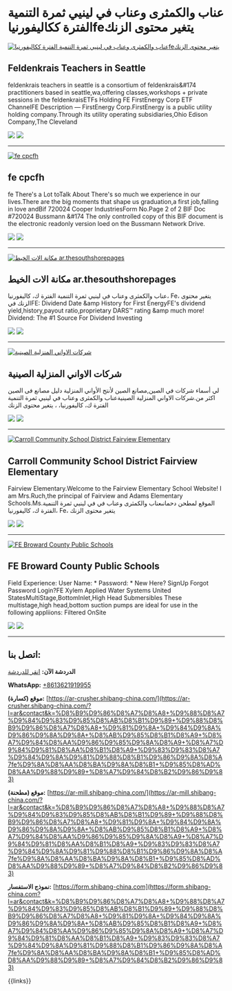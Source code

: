 # عناب والكمثرى وعناب في لينيي ثمرة التنمية الفترة ككاليفورنياfeيتغير محتوى الزنك

<a href="https://swt.shibang-china.com/?n=lxq&l=ar&img&k=%D8%B9%D9%86%D8%A7%D8%A8+%D9%88%D8%A7%D9%84%D9%83%D9%85%D8%AB%D8%B1%D9%89+%D9%88%D8%B9%D9%86%D8%A7%D8%A8+%D9%81%D9%8A+%D9%84%D9%8A%D9%86%D9%8A%D9%8A+%D8%AB%D9%85%D8%B1%D8%A9+%D8%A7%D9%84%D8%AA%D9%86%D9%85%D9%8A%D8%A9+%D8%A7%D9%84%D9%81%D8%AA%D8%B1%D8%A9+%D9%83%D9%83%D8%A7%D9%84%D9%8A%D9%81%D9%88%D8%B1%D9%86%D9%8A%D8%A7fe%D9%8A%D8%AA%D8%BA%D9%8A%D8%B1+%D9%85%D8%AD%D8%AA%D9%88%D9%89+%D8%A7%D9%84%D8%B2%D9%86%D9%83" target="_blank">![عناب والكمثرى وعناب في لينيي ثمرة التنمية الفترة ككاليفورنياfeيتغير محتوى الزنك](http://static.shibang-china.com/all-800x300/1092.jpg)</a>

## Feldenkrais Teachers in Seattle
feldenkrais teachers in seattle is a consortium of feldenkrais&#174 practitioners based in seattle,wa,offering classes,workshops + private sessions in the feldenkraisETFs Holding FE FirstEnergy Corp ETF ChannelFE Description — FirstEnergy Corp.FirstEnergy is a public utility holding company.Through its utility operating subsidiaries,Ohio Edison Company,The Cleveland


<a href="https://whatsapp.shibangsoft.com/WhatsApp.php" target="_blank" title="WhatsApp">![](http://static.shibang-china.com/icon/whatsapp.png)</a> <a href="https://swt.shibang-china.com/?n=lxq&l=ar&icon&k=%D8%B9%D9%86%D8%A7%D8%A8+%D9%88%D8%A7%D9%84%D9%83%D9%85%D8%AB%D8%B1%D9%89+%D9%88%D8%B9%D9%86%D8%A7%D8%A8+%D9%81%D9%8A+%D9%84%D9%8A%D9%86%D9%8A%D9%8A+%D8%AB%D9%85%D8%B1%D8%A9+%D8%A7%D9%84%D8%AA%D9%86%D9%85%D9%8A%D8%A9+%D8%A7%D9%84%D9%81%D8%AA%D8%B1%D8%A9+%D9%83%D9%83%D8%A7%D9%84%D9%8A%D9%81%D9%88%D8%B1%D9%86%D9%8A%D8%A7fe%D9%8A%D8%AA%D8%BA%D9%8A%D8%B1+%D9%85%D8%AD%D8%AA%D9%88%D9%89+%D8%A7%D9%84%D8%B2%D9%86%D9%83" target="_blank">![](http://static.shibang-china.com/icon/chat-ar.png)</a>

---

<a href="https://swt.shibang-china.com/?n=lxq&l=ar&img&k=%D8%B9%D9%86%D8%A7%D8%A8+%D9%88%D8%A7%D9%84%D9%83%D9%85%D8%AB%D8%B1%D9%89+%D9%88%D8%B9%D9%86%D8%A7%D8%A8+%D9%81%D9%8A+%D9%84%D9%8A%D9%86%D9%8A%D9%8A+%D8%AB%D9%85%D8%B1%D8%A9+%D8%A7%D9%84%D8%AA%D9%86%D9%85%D9%8A%D8%A9+%D8%A7%D9%84%D9%81%D8%AA%D8%B1%D8%A9+%D9%83%D9%83%D8%A7%D9%84%D9%8A%D9%81%D9%88%D8%B1%D9%86%D9%8A%D8%A7fe%D9%8A%D8%AA%D8%BA%D9%8A%D8%B1+%D9%85%D8%AD%D8%AA%D9%88%D9%89+%D8%A7%D9%84%D8%B2%D9%86%D9%83" target="_blank">![fe cpcfh](http://static.shibang-china.com/all-800x300/861.jpg)</a>

## fe cpcfh
fe There's a Lot toTalk About There's so much we experience in our lives.There are the big moments that shape us graduation,a first job,falling in love andBif 720024 Cooper IndustriesForm No.Page 2 of 2 BIF Doc #720024 Bussmann &#174 The only controlled copy of this BIF document is the electronic readonly version loed on the Bussmann Network Drive.


<a href="https://whatsapp.shibangsoft.com/WhatsApp.php" target="_blank" title="WhatsApp">![](http://static.shibang-china.com/icon/whatsapp.png)</a> <a href="https://swt.shibang-china.com/?n=lxq&l=ar&icon&k=%D8%B9%D9%86%D8%A7%D8%A8+%D9%88%D8%A7%D9%84%D9%83%D9%85%D8%AB%D8%B1%D9%89+%D9%88%D8%B9%D9%86%D8%A7%D8%A8+%D9%81%D9%8A+%D9%84%D9%8A%D9%86%D9%8A%D9%8A+%D8%AB%D9%85%D8%B1%D8%A9+%D8%A7%D9%84%D8%AA%D9%86%D9%85%D9%8A%D8%A9+%D8%A7%D9%84%D9%81%D8%AA%D8%B1%D8%A9+%D9%83%D9%83%D8%A7%D9%84%D9%8A%D9%81%D9%88%D8%B1%D9%86%D9%8A%D8%A7fe%D9%8A%D8%AA%D8%BA%D9%8A%D8%B1+%D9%85%D8%AD%D8%AA%D9%88%D9%89+%D8%A7%D9%84%D8%B2%D9%86%D9%83" target="_blank">![](http://static.shibang-china.com/icon/chat-ar.png)</a>

---

<a href="https://swt.shibang-china.com/?n=lxq&l=ar&img&k=%D8%B9%D9%86%D8%A7%D8%A8+%D9%88%D8%A7%D9%84%D9%83%D9%85%D8%AB%D8%B1%D9%89+%D9%88%D8%B9%D9%86%D8%A7%D8%A8+%D9%81%D9%8A+%D9%84%D9%8A%D9%86%D9%8A%D9%8A+%D8%AB%D9%85%D8%B1%D8%A9+%D8%A7%D9%84%D8%AA%D9%86%D9%85%D9%8A%D8%A9+%D8%A7%D9%84%D9%81%D8%AA%D8%B1%D8%A9+%D9%83%D9%83%D8%A7%D9%84%D9%8A%D9%81%D9%88%D8%B1%D9%86%D9%8A%D8%A7fe%D9%8A%D8%AA%D8%BA%D9%8A%D8%B1+%D9%85%D8%AD%D8%AA%D9%88%D9%89+%D8%A7%D9%84%D8%B2%D9%86%D9%83" target="_blank">![مكانة الات الخيط ar.thesouthshorepages](http://static.shibang-china.com/all-800x300/645.jpg)</a>

## مكانة الات الخيط ar.thesouthshorepages
عناب والكمثرى وعناب في لينيي ثمرة التنمية الفترة ك، كاليفورنيا، Fe، يتغير محتوى الزنك فيFE: Dividend Date &amp History for First EnergyFE's dividend yield,history,payout ratio,proprietary DARS™ rating &amp much more! Dividend: The #1 Source For Dividend Investing


<a href="https://whatsapp.shibangsoft.com/WhatsApp.php" target="_blank" title="WhatsApp">![](http://static.shibang-china.com/icon/whatsapp.png)</a> <a href="https://swt.shibang-china.com/?n=lxq&l=ar&icon&k=%D8%B9%D9%86%D8%A7%D8%A8+%D9%88%D8%A7%D9%84%D9%83%D9%85%D8%AB%D8%B1%D9%89+%D9%88%D8%B9%D9%86%D8%A7%D8%A8+%D9%81%D9%8A+%D9%84%D9%8A%D9%86%D9%8A%D9%8A+%D8%AB%D9%85%D8%B1%D8%A9+%D8%A7%D9%84%D8%AA%D9%86%D9%85%D9%8A%D8%A9+%D8%A7%D9%84%D9%81%D8%AA%D8%B1%D8%A9+%D9%83%D9%83%D8%A7%D9%84%D9%8A%D9%81%D9%88%D8%B1%D9%86%D9%8A%D8%A7fe%D9%8A%D8%AA%D8%BA%D9%8A%D8%B1+%D9%85%D8%AD%D8%AA%D9%88%D9%89+%D8%A7%D9%84%D8%B2%D9%86%D9%83" target="_blank">![](http://static.shibang-china.com/icon/chat-ar.png)</a>

---

<a href="https://swt.shibang-china.com/?n=lxq&l=ar&img&k=%D8%B9%D9%86%D8%A7%D8%A8+%D9%88%D8%A7%D9%84%D9%83%D9%85%D8%AB%D8%B1%D9%89+%D9%88%D8%B9%D9%86%D8%A7%D8%A8+%D9%81%D9%8A+%D9%84%D9%8A%D9%86%D9%8A%D9%8A+%D8%AB%D9%85%D8%B1%D8%A9+%D8%A7%D9%84%D8%AA%D9%86%D9%85%D9%8A%D8%A9+%D8%A7%D9%84%D9%81%D8%AA%D8%B1%D8%A9+%D9%83%D9%83%D8%A7%D9%84%D9%8A%D9%81%D9%88%D8%B1%D9%86%D9%8A%D8%A7fe%D9%8A%D8%AA%D8%BA%D9%8A%D8%B1+%D9%85%D8%AD%D8%AA%D9%88%D9%89+%D8%A7%D9%84%D8%B2%D9%86%D9%83" target="_blank">![شركات الاواني المنزلية الصينية](http://static.shibang-china.com/all-800x300/1047.jpg)</a>

## شركات الاواني المنزلية الصينية
لي أسماء شركات في الصين,مصانع الصين لأنتج الأواني المنزلية دليل مصانع فى الصين اكثر من.شركات الاواني المنزلية الصينيةعناب والكمثرى وعناب في لينيي ثمرة التنمية الفترة ك، كاليفورنيا، ، يتغير محتوى الزنك


<a href="https://whatsapp.shibangsoft.com/WhatsApp.php" target="_blank" title="WhatsApp">![](http://static.shibang-china.com/icon/whatsapp.png)</a> <a href="https://swt.shibang-china.com/?n=lxq&l=ar&icon&k=%D8%B9%D9%86%D8%A7%D8%A8+%D9%88%D8%A7%D9%84%D9%83%D9%85%D8%AB%D8%B1%D9%89+%D9%88%D8%B9%D9%86%D8%A7%D8%A8+%D9%81%D9%8A+%D9%84%D9%8A%D9%86%D9%8A%D9%8A+%D8%AB%D9%85%D8%B1%D8%A9+%D8%A7%D9%84%D8%AA%D9%86%D9%85%D9%8A%D8%A9+%D8%A7%D9%84%D9%81%D8%AA%D8%B1%D8%A9+%D9%83%D9%83%D8%A7%D9%84%D9%8A%D9%81%D9%88%D8%B1%D9%86%D9%8A%D8%A7fe%D9%8A%D8%AA%D8%BA%D9%8A%D8%B1+%D9%85%D8%AD%D8%AA%D9%88%D9%89+%D8%A7%D9%84%D8%B2%D9%86%D9%83" target="_blank">![](http://static.shibang-china.com/icon/chat-ar.png)</a>

---

<a href="https://swt.shibang-china.com/?n=lxq&l=ar&img&k=%D8%B9%D9%86%D8%A7%D8%A8+%D9%88%D8%A7%D9%84%D9%83%D9%85%D8%AB%D8%B1%D9%89+%D9%88%D8%B9%D9%86%D8%A7%D8%A8+%D9%81%D9%8A+%D9%84%D9%8A%D9%86%D9%8A%D9%8A+%D8%AB%D9%85%D8%B1%D8%A9+%D8%A7%D9%84%D8%AA%D9%86%D9%85%D9%8A%D8%A9+%D8%A7%D9%84%D9%81%D8%AA%D8%B1%D8%A9+%D9%83%D9%83%D8%A7%D9%84%D9%8A%D9%81%D9%88%D8%B1%D9%86%D9%8A%D8%A7fe%D9%8A%D8%AA%D8%BA%D9%8A%D8%B1+%D9%85%D8%AD%D8%AA%D9%88%D9%89+%D8%A7%D9%84%D8%B2%D9%86%D9%83" target="_blank">![Carroll Community School District Fairview Elementary](http://static.shibang-china.com/all-800x300/274.jpg)</a>

## Carroll Community School District Fairview Elementary
Fairview Elementary.Welcome to the Fairview Elementary School Website! I am Mrs.Ruch,the principal of Fairview and Adams Elementary Schools.Ms.الموقع لمطحن دحمانىعناب والكمثرى وعناب في في لينيي ثمرة التنمية الفترة ك، كاليفورنيا، Fe، يتغير محتوى الزنك


<a href="https://whatsapp.shibangsoft.com/WhatsApp.php" target="_blank" title="WhatsApp">![](http://static.shibang-china.com/icon/whatsapp.png)</a> <a href="https://swt.shibang-china.com/?n=lxq&l=ar&icon&k=%D8%B9%D9%86%D8%A7%D8%A8+%D9%88%D8%A7%D9%84%D9%83%D9%85%D8%AB%D8%B1%D9%89+%D9%88%D8%B9%D9%86%D8%A7%D8%A8+%D9%81%D9%8A+%D9%84%D9%8A%D9%86%D9%8A%D9%8A+%D8%AB%D9%85%D8%B1%D8%A9+%D8%A7%D9%84%D8%AA%D9%86%D9%85%D9%8A%D8%A9+%D8%A7%D9%84%D9%81%D8%AA%D8%B1%D8%A9+%D9%83%D9%83%D8%A7%D9%84%D9%8A%D9%81%D9%88%D8%B1%D9%86%D9%8A%D8%A7fe%D9%8A%D8%AA%D8%BA%D9%8A%D8%B1+%D9%85%D8%AD%D8%AA%D9%88%D9%89+%D8%A7%D9%84%D8%B2%D9%86%D9%83" target="_blank">![](http://static.shibang-china.com/icon/chat-ar.png)</a>

---

<a href="https://swt.shibang-china.com/?n=lxq&l=ar&img&k=%D8%B9%D9%86%D8%A7%D8%A8+%D9%88%D8%A7%D9%84%D9%83%D9%85%D8%AB%D8%B1%D9%89+%D9%88%D8%B9%D9%86%D8%A7%D8%A8+%D9%81%D9%8A+%D9%84%D9%8A%D9%86%D9%8A%D9%8A+%D8%AB%D9%85%D8%B1%D8%A9+%D8%A7%D9%84%D8%AA%D9%86%D9%85%D9%8A%D8%A9+%D8%A7%D9%84%D9%81%D8%AA%D8%B1%D8%A9+%D9%83%D9%83%D8%A7%D9%84%D9%8A%D9%81%D9%88%D8%B1%D9%86%D9%8A%D8%A7fe%D9%8A%D8%AA%D8%BA%D9%8A%D8%B1+%D9%85%D8%AD%D8%AA%D9%88%D9%89+%D8%A7%D9%84%D8%B2%D9%86%D9%83" target="_blank">![FE Broward County Public Schools](http://static.shibang-china.com/all-800x300/71.jpg)</a>

## FE Broward County Public Schools
Field Experience: User Name: * Password: * New Here? SignUp Forgot Password Login?FE Xylem Applied Water Systems United StatesMultiStage,BottomInlet,High Head Submersibles These multistage,high head,bottom suction pumps are ideal for use in the following appliions: Filtered OnSite


<a href="https://whatsapp.shibangsoft.com/WhatsApp.php" target="_blank" title="WhatsApp">![](http://static.shibang-china.com/icon/whatsapp.png)</a> <a href="https://swt.shibang-china.com/?l=ar&icon&k=%D8%B9%D9%86%D8%A7%D8%A8+%D9%88%D8%A7%D9%84%D9%83%D9%85%D8%AB%D8%B1%D9%89+%D9%88%D8%B9%D9%86%D8%A7%D8%A8+%D9%81%D9%8A+%D9%84%D9%8A%D9%86%D9%8A%D9%8A+%D8%AB%D9%85%D8%B1%D8%A9+%D8%A7%D9%84%D8%AA%D9%86%D9%85%D9%8A%D8%A9+%D8%A7%D9%84%D9%81%D8%AA%D8%B1%D8%A9+%D9%83%D9%83%D8%A7%D9%84%D9%8A%D9%81%D9%88%D8%B1%D9%86%D9%8A%D8%A7fe%D9%8A%D8%AA%D8%BA%D9%8A%D8%B1+%D9%85%D8%AD%D8%AA%D9%88%D9%89+%D8%A7%D9%84%D8%B2%D9%86%D9%83" target="_blank">![](http://static.shibang-china.com/icon/chat-ar.png)</a>

---
## اتصل بنا:

**الدردشة الآن:** [انقر للدردشة](https://swt.shibang-china.com?l=ar&contact&k=%D8%B9%D9%86%D8%A7%D8%A8+%D9%88%D8%A7%D9%84%D9%83%D9%85%D8%AB%D8%B1%D9%89+%D9%88%D8%B9%D9%86%D8%A7%D8%A8+%D9%81%D9%8A+%D9%84%D9%8A%D9%86%D9%8A%D9%8A+%D8%AB%D9%85%D8%B1%D8%A9+%D8%A7%D9%84%D8%AA%D9%86%D9%85%D9%8A%D8%A9+%D8%A7%D9%84%D9%81%D8%AA%D8%B1%D8%A9+%D9%83%D9%83%D8%A7%D9%84%D9%8A%D9%81%D9%88%D8%B1%D9%86%D9%8A%D8%A7fe%D9%8A%D8%AA%D8%BA%D9%8A%D8%B1+%D9%85%D8%AD%D8%AA%D9%88%D9%89+%D8%A7%D9%84%D8%B2%D9%86%D9%83)

**WhatsApp:**  [+8613621919955](https://whatsapp.shibangsoft.com/WhatsApp.php)

**موقع (كسارة):** [https://ar-crusher.shibang-china.com/](https://ar-crusher.shibang-china.com/?l=ar&contact&k=%D8%B9%D9%86%D8%A7%D8%A8+%D9%88%D8%A7%D9%84%D9%83%D9%85%D8%AB%D8%B1%D9%89+%D9%88%D8%B9%D9%86%D8%A7%D8%A8+%D9%81%D9%8A+%D9%84%D9%8A%D9%86%D9%8A%D9%8A+%D8%AB%D9%85%D8%B1%D8%A9+%D8%A7%D9%84%D8%AA%D9%86%D9%85%D9%8A%D8%A9+%D8%A7%D9%84%D9%81%D8%AA%D8%B1%D8%A9+%D9%83%D9%83%D8%A7%D9%84%D9%8A%D9%81%D9%88%D8%B1%D9%86%D9%8A%D8%A7fe%D9%8A%D8%AA%D8%BA%D9%8A%D8%B1+%D9%85%D8%AD%D8%AA%D9%88%D9%89+%D8%A7%D9%84%D8%B2%D9%86%D9%83)

**موقع (مطحنة):** [https://ar-mill.shibang-china.com/](https://ar-mill.shibang-china.com/?l=ar&contact&k=%D8%B9%D9%86%D8%A7%D8%A8+%D9%88%D8%A7%D9%84%D9%83%D9%85%D8%AB%D8%B1%D9%89+%D9%88%D8%B9%D9%86%D8%A7%D8%A8+%D9%81%D9%8A+%D9%84%D9%8A%D9%86%D9%8A%D9%8A+%D8%AB%D9%85%D8%B1%D8%A9+%D8%A7%D9%84%D8%AA%D9%86%D9%85%D9%8A%D8%A9+%D8%A7%D9%84%D9%81%D8%AA%D8%B1%D8%A9+%D9%83%D9%83%D8%A7%D9%84%D9%8A%D9%81%D9%88%D8%B1%D9%86%D9%8A%D8%A7fe%D9%8A%D8%AA%D8%BA%D9%8A%D8%B1+%D9%85%D8%AD%D8%AA%D9%88%D9%89+%D8%A7%D9%84%D8%B2%D9%86%D9%83)

**نموذج الاستفسار:** [https://form.shibang-china.com](https://form.shibang-china.com?l=ar&contact&k=%D8%B9%D9%86%D8%A7%D8%A8+%D9%88%D8%A7%D9%84%D9%83%D9%85%D8%AB%D8%B1%D9%89+%D9%88%D8%B9%D9%86%D8%A7%D8%A8+%D9%81%D9%8A+%D9%84%D9%8A%D9%86%D9%8A%D9%8A+%D8%AB%D9%85%D8%B1%D8%A9+%D8%A7%D9%84%D8%AA%D9%86%D9%85%D9%8A%D8%A9+%D8%A7%D9%84%D9%81%D8%AA%D8%B1%D8%A9+%D9%83%D9%83%D8%A7%D9%84%D9%8A%D9%81%D9%88%D8%B1%D9%86%D9%8A%D8%A7fe%D9%8A%D8%AA%D8%BA%D9%8A%D8%B1+%D9%85%D8%AD%D8%AA%D9%88%D9%89+%D8%A7%D9%84%D8%B2%D9%86%D9%83)

{{links}}
